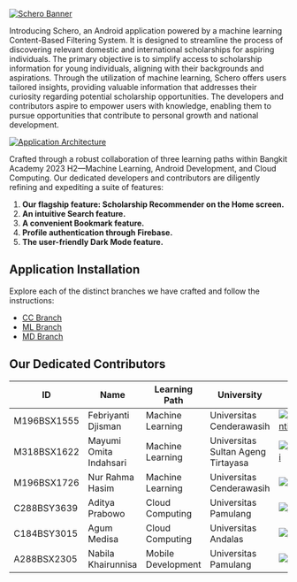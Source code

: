 [![Schero Banner](https://github.com/zshditya/schero/blob/main/assets/images/CH2PS438-Banner.png)](https://github.com/zshditya/schero)

Introducing Schero, an Android application powered by a machine learning Content-Based Filtering System. It is designed to streamline the process of discovering relevant domestic and international scholarships for aspiring individuals. The primary objective is to simplify access to scholarship information for young individuals, aligning with their backgrounds and aspirations. Through the utilization of machine learning, Schero offers users tailored insights, providing valuable information that addresses their curiosity regarding potential scholarship opportunities. The developers and contributors aspire to empower users with knowledge, enabling them to pursue opportunities that contribute to personal growth and national development.

[![Application Architecture](https://github.com/zshditya/schero/blob/main/assets/images/CH2PS438-App%20Architecture.png)](https://github.com/zshditya/schero)

Crafted through a robust collaboration of three learning paths within Bangkit Academy 2023 H2—Machine Learning, Android Development, and Cloud Computing. Our dedicated developers and contributors are diligently refining and expediting a suite of features:

1. **Our flagship feature: Scholarship Recommender on the Home screen.**
2. **An intuitive Search feature.**
3. **A convenient Bookmark feature.**
4. **Profile authentication through Firebase.**
5. **The user-friendly Dark Mode feature.**

## Application Installation

Explore each of the distinct branches we have crafted and follow the instructions:

- [CC Branch](https://github.com/zshditya/schero/tree/Cloud-Computing)
- [ML Branch](https://github.com/zshditya/schero/tree/Machine-Learning)
- [MD Branch](https://github.com/zshditya/schero/tree/Mobile-Development)

## Our Dedicated Contributors

| ID           | Name                     | Learning Path       | University                           | LinkedIn                                                                                                                                   |
|--------------|--------------------------|---------------------|--------------------------------------|--------------------------------------------------------------------------------------------------------------------------------------------|
| M196BSX1555  | Febriyanti Djisman       | Machine Learning    | Universitas Cenderawasih             | [![LinkedIn/Febriyanti](https://img.shields.io/badge/LinkedIn-Febriyanti-blue)](https://www.linkedin.com/in/febriyanti-djisman-814868288/) |
| M318BSX1622  | Mayumi Omita Indahsari   | Machine Learning    | Universitas Sultan Ageng Tirtayasa   | [![LinkedIn/Mayumi](https://img.shields.io/badge/LinkedIn-Mayumi-blue)](https://www.linkedin.com/in/mayumi-indahsari-9231a4230/)           |
| M196BSX1726  | Nur Rahma Hasim          | Machine Learning    | Universitas Cenderawasih             | [![LinkedIn/Rahma](https://img.shields.io/badge/LinkedIn-Rahma-blue)](https://www.linkedin.com/in/nurrahmahasim/)                          |
| C288BSY3639  | Aditya Prabowo           | Cloud Computing     | Universitas Pamulang                 | [![LinkedIn/Aditya](https://img.shields.io/badge/LinkedIn-Aditya-blue)](https://www.linkedin.com/in/prabuwu/)                              |
| C184BSY3015  | Agum Medisa              | Cloud Computing     | Universitas Andalas                  | [![LinkedIn/Agum](https://img.shields.io/badge/LinkedIn-Agum-blue)](https://www.linkedin.com/in/agummedisa/)                               |
| A288BSX2305  | Nabila Khairunnisa       | Mobile Development  | Universitas Pamulang                 | [![LinkedIn/Nabila](https://img.shields.io/badge/LinkedIn-Nabila-blue)](https://www.linkedin.com/in/nabila-khairunnisa-44279026b/)         |
